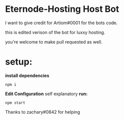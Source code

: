 # Eternode-Hosting Host Bot

I want to give credit for Artiom#0001 for the bots code.

this is edited verison of the bot for luxxy hosting.

you're welcome to make pull requested as well.


# setup:

**install dependencies**
```
npm i
```
**Edit Configuration**
self explanatory
**run:**
```
npm start
```

Thanks to zachary#0842 for helping 
